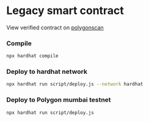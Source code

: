 # Legacy smart contract
View verified contract on [polygonscan](https://mumbai.polygonscan.com/address/0x4F804193D663d443A16b92c8D9170AB85eA4BC9b#code)

### Compile
```bash
npx hardhat compile
```

### Deploy to hardhat network
```bash
npx hardhat run script/deploy.js --network hardhat
```

### Deploy to Polygon mumbai testnet
```bash
npx hardhat run script/deploy.js
```
